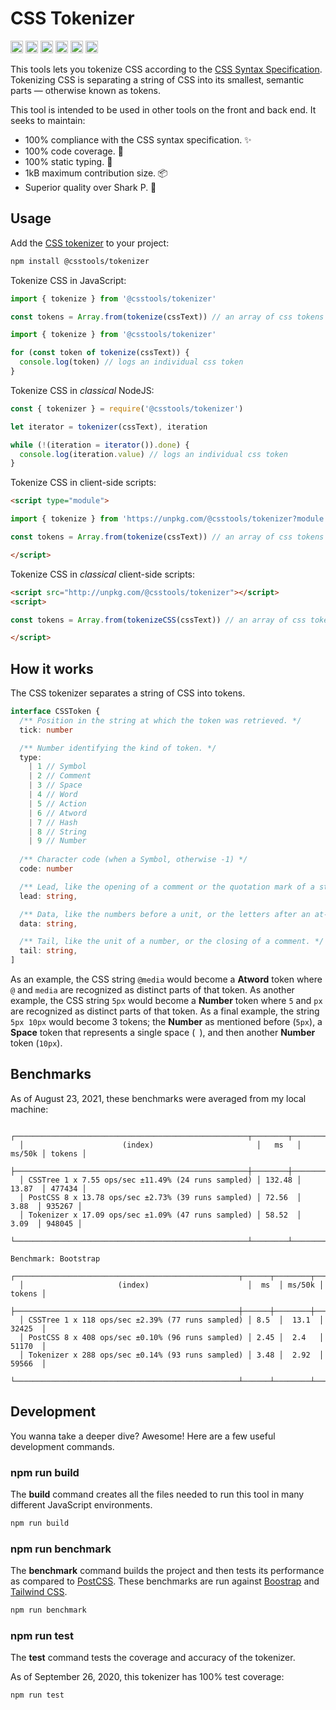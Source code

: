 # CSS Tokenizer

[<img alt="npm version" src="https://img.shields.io/npm/v/@csstools/tokenizer.svg" height="20">](https://www.npmjs.com/package/@csstools/tokenizer)
[<img alt="build status" src="https://img.shields.io/travis/csstools/tokenizer/main.svg" height="20">](https://travis-ci.org/github/csstools/tokenizer)
[<img alt="code coverage" src="https://img.shields.io/codecov/c/github/csstools/tokenizer" height="20">](https://codecov.io/gh/csstools/tokenizer)
[<img alt="issue tracker" src="https://img.shields.io/github/issues/csstools/tokenizer.svg" height="20">](https://github.com/csstools/tokenizer/issues)
[<img alt="pull requests" src="https://img.shields.io/github/issues-pr/csstools/tokenizer.svg" height="20">](https://github.com/csstools/tokenizer/pulls)
[<img alt="support chat" src="https://img.shields.io/badge/support-chat-blue.svg" height="20">](https://gitter.im/postcss/postcss)

This tools lets you tokenize CSS according to the [CSS Syntax Specification](https://drafts.csswg.org/css-syntax/).
Tokenizing CSS is separating a string of CSS into its smallest, semantic parts — otherwise known as tokens.

This tool is intended to be used in other tools on the front and back end. It seeks to maintain:

- 100% compliance with the CSS syntax specification. ✨
- 100% code coverage. 🦺
- 100% static typing. 💪
- 1kB maximum contribution size. 📦
- Superior quality over Shark P. 🦈

## Usage

Add the [CSS tokenizer](https://github.com/csstools/tokenizer) to your project:

```sh
npm install @csstools/tokenizer
```

Tokenize CSS in JavaScript:

```js
import { tokenize } from '@csstools/tokenizer'

const tokens = Array.from(tokenize(cssText)) // an array of css tokens
```

```js
import { tokenize } from '@csstools/tokenizer'

for (const token of tokenize(cssText)) {
  console.log(token) // logs an individual css token
}
```

Tokenize CSS in _classical_ NodeJS:

```js
const { tokenizer } = require('@csstools/tokenizer')

let iterator = tokenizer(cssText), iteration

while (!(iteration = iterator()).done) {
  console.log(iteration.value) // logs an individual css token
}
```

Tokenize CSS in client-side scripts:

```html
<script type="module">

import { tokenize } from 'https://unpkg.com/@csstools/tokenizer?module'

const tokens = Array.from(tokenize(cssText)) // an array of css tokens

</script>
```

Tokenize CSS in _classical_ client-side scripts:

```html
<script src="http://unpkg.com/@csstools/tokenizer"></script>
<script>

const tokens = Array.from(tokenizeCSS(cssText)) // an array of css tokens

</script>
```

## How it works

The CSS tokenizer separates a string of CSS into tokens.

```ts
interface CSSToken {
  /** Position in the string at which the token was retrieved. */
  tick: number

  /** Number identifying the kind of token. */
  type:
    | 1 // Symbol
    | 2 // Comment
    | 3 // Space
    | 4 // Word
    | 5 // Action
    | 6 // Atword
    | 7 // Hash
    | 8 // String
    | 9 // Number
  
  /** Character code (when a Symbol, otherwise -1) */
  code: number

  /** Lead, like the opening of a comment or the quotation mark of a string. */
  lead: string,

  /** Data, like the numbers before a unit, or the letters after an at-sign. */
  data: string,

  /** Tail, like the unit of a number, or the closing of a comment. */
  tail: string,
]
```

As an example, the CSS string `@media` would become a **Atword** token where `@` and `media` are recognized as distinct parts of that token. As another example, the CSS string `5px` would become a **Number** token where `5` and `px` are recognized as distinct parts of that token. As a final example, the string `5px 10px` would become 3 tokens; the **Number** as mentioned before (`5px`), a **Space** token that represents a single space (` `), and then another **Number** token (`10px`).

## Benchmarks

As of August 23, 2021, these benchmarks were averaged from my local machine:

```Benchmark: Tailwind CSS
  ┌────────────────────────────────────────────────────┬────────┬────────┬────────┐
  │                      (index)                       │   ms   │ ms/50k │ tokens │
  ├────────────────────────────────────────────────────┼────────┼────────┼────────┤
  │ CSSTree 1 x 7.55 ops/sec ±11.49% (24 runs sampled) │ 132.48 │ 13.87  │ 477434 │
  │ PostCSS 8 x 13.78 ops/sec ±2.73% (39 runs sampled) │ 72.56  │  3.88  │ 935267 │
  │ Tokenizer x 17.09 ops/sec ±1.09% (47 runs sampled) │ 58.52  │  3.09  │ 948045 │
  └────────────────────────────────────────────────────┴────────┴────────┴────────┘

Benchmark: Bootstrap
  ┌──────────────────────────────────────────────────┬──────┬────────┬────────┐
  │                     (index)                      │  ms  │ ms/50k │ tokens │
  ├──────────────────────────────────────────────────┼──────┼────────┼────────┤
  │ CSSTree 1 x 118 ops/sec ±2.39% (77 runs sampled) │ 8.5  │  13.1  │ 32425  │
  │ PostCSS 8 x 408 ops/sec ±0.10% (96 runs sampled) │ 2.45 │  2.4   │ 51170  │
  │ Tokenizer x 288 ops/sec ±0.14% (93 runs sampled) │ 3.48 │  2.92  │ 59566  │
  └──────────────────────────────────────────────────┴──────┴────────┴────────┘
```

## Development

You wanna take a deeper dive? Awesome! Here are a few useful development commands.

### npm run build

The **build** command creates all the files needed to run this tool in many different JavaScript environments.

```sh
npm run build
```

### npm run benchmark

The **benchmark** command builds the project and then tests its performance as compared to [PostCSS].
These benchmarks are run against [Boostrap] and [Tailwind CSS].

```sh
npm run benchmark
```

### npm run test

The **test** command tests the coverage and accuracy of the tokenizer.

As of September 26, 2020, this tokenizer has 100% test coverage:

```sh
npm run test
```

[Boostrap]: https://getbootstrap.com
[PostCSS]: https://postcss.org
[Tailwind CSS]: https://tailwindcss.com
